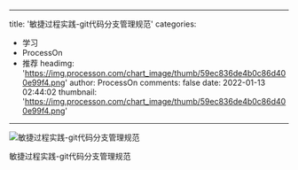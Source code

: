 
---
title: '敏捷过程实践-git代码分支管理规范'
categories: 
 - 学习
 - ProcessOn
 - 推荐
headimg: 'https://img.processon.com/chart_image/thumb/59ec836de4b0c86d400e99f4.png'
author: ProcessOn
comments: false
date: 2022-01-13 02:44:02
thumbnail: 'https://img.processon.com/chart_image/thumb/59ec836de4b0c86d400e99f4.png'
---

<div>   
<img class="thumb" alt="敏捷过程实践-git代码分支管理规范" src="https://img.processon.com/chart_image/thumb/59ec836de4b0c86d400e99f4.png" referrerpolicy="no-referrer">
<p>敏捷过程实践-git代码分支管理规范</p>  
</div>
            